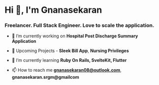 <h1>Hi 👋, I'm Gnanasekaran</h1>
<h3>Freelancer. Full Stack Engineer. Love to scale the application.</h3>


- 🔭 I’m currently working on **Hospital Post Discharge Summary Application** 

- :loudspeaker: Upcoming Projects - **Sleek Bill App**, **Nursing Privileges**

- 🌱 I’m currently learning **Ruby On Rails, SvelteKit, Flutter**

- 📫 How to reach me **gnanasekaran08@outlook.com**, **gnanasekaran.srgm@gmailcom**
